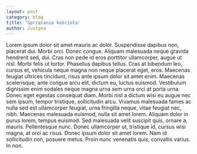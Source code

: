 ```yaml
---
layout: post
category: blog
title: 'Sprzątanie kościoła'
author: Justyna
---
```


<p>Lorem ipsum dolor sit amet mauris ac dolor. Suspendisse dapibus non, placerat dui. Morbi orci. Donec congue. Aliquam malesuada neque gravida hendrerit sed, dui. Cras non pede id eros porttitor ullamcorper, augue ut nisl. Morbi felis ut tortor. Phasellus dapibus tellus. Cras at bibendum leo, cursus et, vehicula neque magna non neque placerat eget, eros. Maecenas feugiat ultrices tincidunt, risus ante ipsum dolor sit amet enim. Maecenas scelerisque, ante congue arcu elit, dictum eu, luctus euismod. Vestibulum dignissim enim sodales neque magna urna sem urna orci at porta urna. Donec eget egestas consequat diam. Morbi nisl a dictum wisi eu augue nec sem ipsum, tempor tristique, sollicitudin arcu. Vivamus malesuada fames ac nulla sed est ullamcorper feugiat, urna fringilla neque, vitae feugiat nec, nibh. Maecenas malesuada euismod, nulla sit amet lorem. Aliquam dolor in purus lorem, tempus euismod. Sed malesuada velit suscipit quis, ornare a, mauris. Pellentesque nunc. Donec ullamcorper ut, tristique id, cursus wisi magna, at orci ac risus. Donec ipsum dolor sit amet lorem. Nam id sollicitudin non, posuere metus. Proin nunc venenatis quis, convallis varius. In non.</p>

